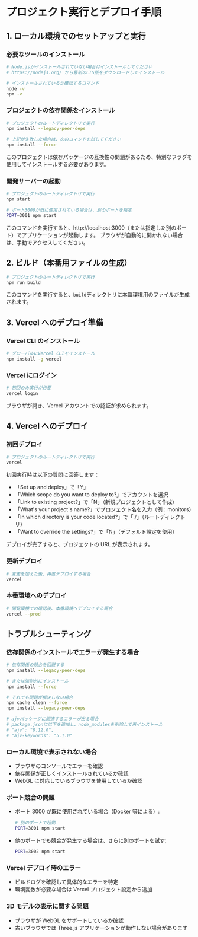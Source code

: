 # プロジェクト実行とデプロイ手順

## 1. ローカル環境でのセットアップと実行

### 必要なツールのインストール

```bash
# Node.jsがインストールされていない場合はインストールしてください
# https://nodejs.org/ から最新のLTS版をダウンロードしてインストール

# インストールされているか確認するコマンド
node -v
npm -v
```

### プロジェクトの依存関係をインストール

```bash
# プロジェクトのルートディレクトリで実行
npm install --legacy-peer-deps

# 上記が失敗した場合は、次のコマンドを試してください
npm install --force
```

このプロジェクトは依存パッケージの互換性の問題があるため、特別なフラグを使用してインストールする必要があります。

### 開発サーバーの起動

```bash
# プロジェクトのルートディレクトリで実行
npm start

# ポート3000が既に使用されている場合は、別のポートを指定
PORT=3001 npm start
```

このコマンドを実行すると、http://localhost:3000（または指定した別のポート）でアプリケーションが起動します。
ブラウザが自動的に開かれない場合は、手動でアクセスしてください。

## 2. ビルド（本番用ファイルの生成）

```bash
# プロジェクトのルートディレクトリで実行
npm run build
```

このコマンドを実行すると、`build`ディレクトリに本番環境用のファイルが生成されます。

## 3. Vercel へのデプロイ準備

### Vercel CLI のインストール

```bash
# グローバルにVercel CLIをインストール
npm install -g vercel
```

### Vercel にログイン

```bash
# 初回のみ実行が必要
vercel login
```

ブラウザが開き、Vercel アカウントでの認証が求められます。

## 4. Vercel へのデプロイ

### 初回デプロイ

```bash
# プロジェクトのルートディレクトリで実行
vercel
```

初回実行時は以下の質問に回答します：

- 「Set up and deploy」で「Y」
- 「Which scope do you want to deploy to?」でアカウントを選択
- 「Link to existing project?」で「N」（新規プロジェクトとして作成）
- 「What's your project's name?」でプロジェクト名を入力（例：monitors）
- 「In which directory is your code located?」で「./」（ルートディレクトリ）
- 「Want to override the settings?」で「N」（デフォルト設定を使用）

デプロイが完了すると、プロジェクトの URL が表示されます。

### 更新デプロイ

```bash
# 変更を加えた後、再度デプロイする場合
vercel
```

### 本番環境へのデプロイ

```bash
# 開発環境での確認後、本番環境へデプロイする場合
vercel --prod
```

## トラブルシューティング

### 依存関係のインストールでエラーが発生する場合

```bash
# 依存関係の競合を回避する
npm install --legacy-peer-deps

# または強制的にインストール
npm install --force

# それでも問題が解決しない場合
npm cache clean --force
npm install --legacy-peer-deps

# ajvパッケージに関連するエラーが出る場合
# package.jsonに以下を追加し、node_modulesを削除して再インストール
# "ajv": "8.12.0",
# "ajv-keywords": "5.1.0"
```

### ローカル環境で表示されない場合

- ブラウザのコンソールでエラーを確認
- 依存関係が正しくインストールされているか確認
- WebGL に対応しているブラウザを使用しているか確認

### ポート競合の問題

- ポート 3000 が既に使用されている場合（Docker 等による）:
  ```bash
  # 別のポートで起動
  PORT=3001 npm start
  ```
- 他のポートでも競合が発生する場合は、さらに別のポートを試す:
  ```bash
  PORT=3002 npm start
  ```

### Vercel デプロイ時のエラー

- ビルドログを確認して具体的なエラーを特定
- 環境変数が必要な場合は Vercel プロジェクト設定から追加

### 3D モデルの表示に関する問題

- ブラウザが WebGL をサポートしているか確認
- 古いブラウザでは Three.js アプリケーションが動作しない場合があります
